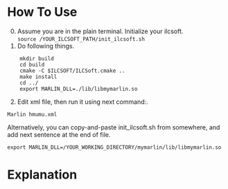 # How To Use
0. Assume you are in the plain terminal. Initialize your ilcsoft.  
`source /YOUR_ILCSOFT_PATH/init_ilcsoft.sh`  
1. Do following things.  
```bash:
	mkdir build
	cd build
	cmake -C $ILCSOFT/ILCSoft.cmake ..
	make install
	cd ../
	export MARLIN_DLL=./lib/libmymarlin.so
```  
2. Edit xml file, then run it using next command:.
```bash:
Marlin hmumu.xml
```

Alternatively, you can copy-and-paste init_ilcsoft.sh from somewhere, and add next sentence at the end of file.  
```bash:
export MARLIN_DLL=/YOUR_WORKING_DIRECTORY/mymarlin/lib/libmymarlin.so
```

# Explanation


